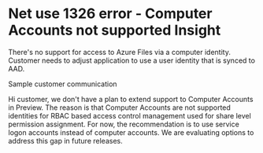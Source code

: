<properties
pageTitle="Net use 1326 error - Computer Accounts not supported Insight"
description="Net use 1326 error - Computer Accounts not supported Insight"
infoBubbleText= "We detected that the customer is trying to access file share using a computer account."
service="microsoft.storage"
resource="storageAccounts"
authors="yagohel23"
ms.author="yagohel"
displayOrder=""
articleId="85756996-b184-46e6-8865-c7e0fa88d64c"
diagnosticScenario=""
selfHelpType="Diagnostics"
supportTopicIds=""
resourceTags=""
productPesIds=""
cloudEnvironments="Public, fairfax, usnat, ussec"     ownershipId="Centennial_CloudNet_LoadBalancer"
/>

# Net use 1326 error - Computer Accounts not supported Insight
<!--issueDescription-->
There's no support for access to Azure Files via a computer identity.  Customer needs to adjust application to use a user identity that is synced to AAD.

Sample customer communication

Hi customer, we don't have a plan to extend support to Computer Accounts in Preview. The reason is that Computer Accounts are not supported identities for RBAC based access control management used for share level permission assignment. For now, the recommendation is to use service logon accounts instead of computer accounts. We are evaluating options to address this gap in future releases.
<!--/issueDescription-->
